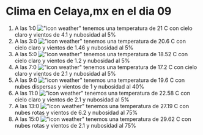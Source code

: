 # Clima en Celaya,mx en el dia 09

1. A las 1:0 !["icon weather"](http://openweathermap.org/img/w/01n.png) tenemos una temperatura de 21 C con cielo claro y  vientos de 4.1 y nubosidad al 5%
1. A las 3:0 !["icon weather"](http://openweathermap.org/img/w/01n.png) tenemos una temperatura de 20.6 C con cielo claro y  vientos de 1.46 y nubosidad al 5%
1. A las 5:0 !["icon weather"](http://openweathermap.org/img/w/01n.png) tenemos una temperatura de 18.52 C con cielo claro y  vientos de 1.2 y nubosidad al 5%
1. A las 7:0 !["icon weather"](http://openweathermap.org/img/w/01n.png) tenemos una temperatura de 17.2 C con cielo claro y  vientos de 2.1 y nubosidad al 5%
1. A las 9:0 !["icon weather"](http://openweathermap.org/img/w/03d.png) tenemos una temperatura de 19.6 C con nubes dispersas y  vientos de 1 y nubosidad al 40%
1. A las 11:0 !["icon weather"](http://openweathermap.org/img/w/01d.png) tenemos una temperatura de 22.58 C con cielo claro y  vientos de 2.1 y nubosidad al 5%
1. A las 13:0 !["icon weather"](http://openweathermap.org/img/w/04d.png) tenemos una temperatura de 27.19 C con nubes rotas y  vientos de 6.2 y nubosidad al 75%
1. A las 15:0 !["icon weather"](http://openweathermap.org/img/w/04d.png) tenemos una temperatura de 29.62 C con nubes rotas y  vientos de 2.1 y nubosidad al 75%
